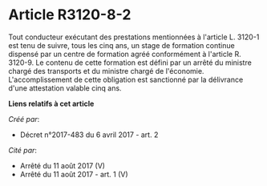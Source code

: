 # Article R3120-8-2

Tout conducteur exécutant des prestations mentionnées à l'article L. 3120-1 est tenu de suivre, tous les cinq ans, un stage
de formation continue dispensé par un centre de formation agréé conformément à l'article R. 3120-9. Le contenu de cette
formation est défini par un arrêté du ministre chargé des transports et du ministre chargé de l'économie. L'accomplissement
de cette obligation est sanctionné par la délivrance d'une attestation valable cinq ans.

**Liens relatifs à cet article**

_Créé par_:

  - Décret n°2017-483 du 6 avril 2017 - art. 2

_Cité par_:

  - Arrêté du 11 août 2017 (V)
  - Arrêté du 11 août 2017 - art. 1 (V)

